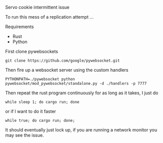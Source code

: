 Servo cookie intermittent issue

To run this mess of a replication attempt ...

Requirements
* Rust
* Python

First clone pywebsockets

```
git clone https://github.com/google/pywebsocket.git
```

Then fire up a websocket server using the custom handlers

```
PYTHONPATH=./pywebsocket python pywebsocket/mod_pywebsocket/standalone.py -d ./handlers -p 7777
```

Then repeat the rust program continuously for as long as it takes, I just do

```
while sleep 1; do cargo run; done
```

or if I want to do it faster

```
while true; do cargo run; done;
```

It should eventually just lock up, if you are running a network monitor you may see the issue.
